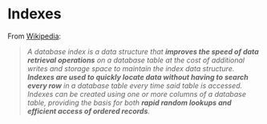 # Indexes

From [Wikipedia](https://en.wikipedia.org/wiki/Database_index):

> _A database index is a data structure that **improves the speed of data retrieval operations** on a database table at the cost of additional writes and storage space to maintain the index data structure. **Indexes are used to quickly locate data without having to search every row** in a database table every time said table is accessed. Indexes can be created using one or more columns of a database table, providing the basis for both **rapid random lookups and efficient access of ordered records**._
